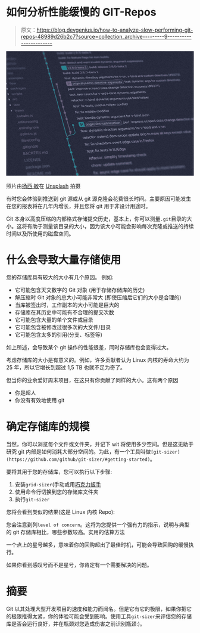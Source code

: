 # 如何分析性能缓慢的 GIT-Repos

> 原文：<https://blog.devgenius.io/how-to-analyze-slow-performing-git-repos-48989d26b2c7?source=collection_archive---------9----------------------->

![](img/e46b10eb17223e08fdb6187ec75efd7a.png)

照片由[扬西·敏](https://unsplash.com/@yancymin?utm_source=medium&utm_medium=referral)在 [Unsplash](https://unsplash.com/?utm_source=medium&utm_medium=referral) 拍摄

有时您会体验到推送到 git 源或从 git 源克隆会花费很长时间。主要原因可能发生在您的报表将在几年内增长，并且您将 git 用于非设计用途时。

Git 本身以高度压缩的内部格式存储提交历史，基本上，你可以测量`.git`目录的大小。这将有助于测量该目录的大小，因为该大小可能会影响每次克隆或推送的持续时间以及所使用的磁盘空间。

# 什么会导致大量存储使用

您的存储库具有较大的大小有几个原因。
例如:

*   它可能包含天文数字的 Git 对象
    (用于存储存储库的历史)
*   解压缩时 Git 对象的总大小可能非常大
    (即使压缩后它们的大小是合理的)
*   当库被签出时，工作副本的大小可能是巨大的
*   存储库在其历史中可能有不合理的提交次数
*   它可能包含大量的单个文件或目录
*   它可能包含被修改过很多次的大文件/目录
*   它可能包含太多的引用(分支、标签等)

如上所述，会导致某个 git 操作的性能很差，同时存储库也会变得过大。

考虑存储库的大小是有意义的。例如，许多贡献者认为 Linux 内核的寿命大约为 25 年，所以它增长到超过 1,5 TB 也就不足为奇了。

但当你的业余爱好周末项目，在这只有你贡献了同样的大小。这有两个原因

*   你是超人
*   你没有有效地使用 git

# 确定存储库的规模

当然，你可以浏览每个文件或文件夹，并记下 wit 将使用多少空间。但是这无助于研究 git 内部是如何消耗大部分空间的。为此，有一个工具叫做`[git-sizer](https://github.com/github/git-sizer/#getting-started)`。

要将其用于您的存储库，您可以执行以下步骤:

1.  安装`grid-sizer`(手动或用[巧克力扳手](https://community.chocolatey.org/packages/git-sizer)
2.  使用命令行切换到您的存储库文件夹
3.  执行`git-sizer`

您将会看到类似的结果(这是 Linux 内核 Repo):

您会注意到列`level of concern`。这将为您提供一个强有力的指示，说明与典型的 git 存储库相比，哪些参数较高。实用的估算方法

一个点上的星号越多，意味着你的回购超出了最佳时机，可能会导致回购的缓慢执行。

如果你看到感叹号而不是星号，你肯定有一个需要解决的问题。

# 摘要

Git 以其处理大型开发项目的速度和能力而闻名。但是它有它的极限，如果你把它的极限推得太紧，你的体验可能会受到影响。使用工具`git-sizer`来评估您的存储库是否会运行良好，并在瓶颈对您造成伤害之前识别瓶颈:)。